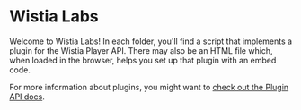 # Wistia Labs

Welcome to Wistia Labs! In each folder, you'll find a script that
implements a plugin for the Wistia Player API. There may also be 
an HTML file which, when loaded in the browser, helps you set up 
that plugin with an embed code.

For more information about plugins, you might want to [check out 
the Plugin API docs](http://wistia.com/doc/plugin-api).
